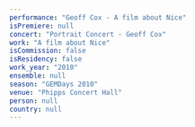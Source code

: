 ```yaml
---
performance: "Geoff Cox - A film about Nice"
isPremiere: null
concert: "Portrait Concert - Geoff Cox"
work: "A film about Nice"
isCommission: false
isResidency: false
work_year: "2010"
ensemble: null
season: "GEMDays 2010"
venue: "Phipps Concert Hall"
person: null
country: null
---
```



